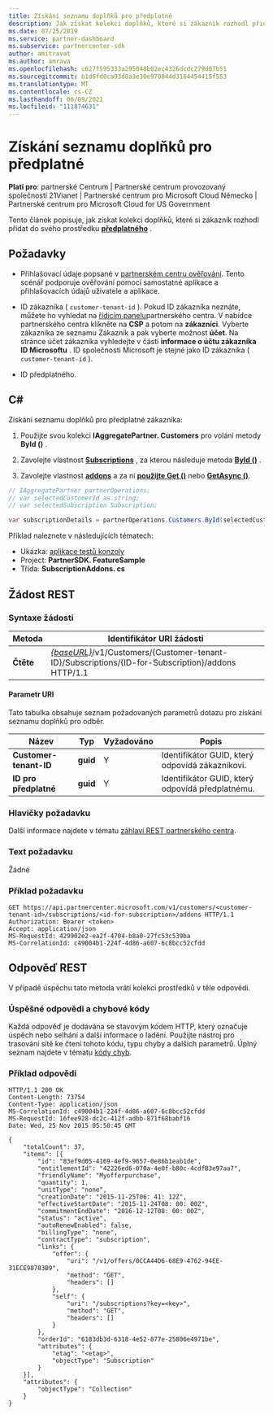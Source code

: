 ```yaml
---
title: Získání seznamu doplňků pro předplatné
description: Jak získat kolekci doplňků, které si zákazník rozhodl přidat do svého předplatného.
ms.date: 07/25/2019
ms.service: partner-dashboard
ms.subservice: partnercenter-sdk
author: amitravat
ms.author: amrava
ms.openlocfilehash: c627f595333a295048b02ec4326dcdc279d07b51
ms.sourcegitcommit: b1d6fd0ca93d8a3e30e970844d3164454415f553
ms.translationtype: MT
ms.contentlocale: cs-CZ
ms.lasthandoff: 06/09/2021
ms.locfileid: "111874631"
---
```

# <a name="get-a-list-of-add-ons-for-a-subscription"></a>Získání seznamu doplňků pro předplatné

**Platí pro**: partnerské Centrum | Partnerské centrum provozovaný společností 21Vianet | Partnerské centrum pro Microsoft Cloud Německo | Partnerské centrum pro Microsoft Cloud for US Government

Tento článek popisuje, jak získat kolekci doplňků, které si zákazník rozhodl přidat do svého prostředku **[předplatného](subscription-resources.md)** .

## <a name="prerequisites"></a>Požadavky

- Přihlašovací údaje popsané v [partnerském centru ověřování](partner-center-authentication.md). Tento scénář podporuje ověřování pomocí samostatné aplikace a přihlašovacích údajů uživatele a aplikace.

- ID zákazníka ( `customer-tenant-id` ). Pokud ID zákazníka neznáte, můžete ho vyhledat na [řídicím panelu](https://partner.microsoft.com/dashboard)partnerského centra. V nabídce partnerského centra klikněte na **CSP** a potom na **zákazníci**. Vyberte zákazníka ze seznamu Zákazník a pak vyberte možnost **účet**. Na stránce účet zákazníka vyhledejte v části **informace o účtu zákazníka** **ID Microsoftu** . ID společnosti Microsoft je stejné jako ID zákazníka ( `customer-tenant-id` ).

- ID předplatného.

## <a name="c"></a>C\#

Získání seznamu doplňků pro předplatné zákazníka:

1. Použijte svou kolekci **IAggregatePartner. Customers** pro volání metody **ById ()** .

2. Zavolejte vlastnost [**Subscriptions**](/dotnet/api/microsoft.store.partnercenter.customers.icustomer.subscriptions) , za kterou následuje metoda [**ById ()**](/dotnet/api/microsoft.store.partnercenter.subscriptions.isubscriptioncollection.byid) .

3. Zavolejte vlastnost [**addons**](/dotnet/api/microsoft.store.partnercenter.subscriptions.isubscription.addons) a za ní [**použijte Get ()**](/dotnet/api/microsoft.store.partnercenter.subscriptions.isubscriptionaddoncollection.get) nebo [**GetAsync ()**](/dotnet/api/microsoft.store.partnercenter.subscriptions.isubscriptionaddoncollection.getasync).

``` csharp
// IAggregatePartner partnerOperations;
// var selectedCustomerId as string;
// var selectedSubscription Subscription;

var subscriptionDetails = partnerOperations.Customers.ById(selectedCustomerId).Subscriptions.ById(selectedSubscription.Id).AddOns.Get();

```

Příklad naleznete v následujících tématech:

- Ukázka: [aplikace testů konzoly](console-test-app.md)
- Project: **PartnerSDK. FeatureSample**
- Třída: **SubscriptionAddons. cs**

## <a name="rest-request"></a>Žádost REST

### <a name="request-syntax"></a>Syntaxe žádosti

| Metoda  | Identifikátor URI žádosti                                                                                                                       |
|---------|-----------------------------------------------------------------------------------------------------------------------------------|
| **Čtěte** | [*{baseURL}*](partner-center-rest-urls.md)/v1/Customers/{Customer-tenant-ID}/Subscriptions/{ID-for-Subscription}/addons HTTP/1.1 |

#### <a name="uri-parameter"></a>Parametr URI

Tato tabulka obsahuje seznam požadovaných parametrů dotazu pro získání seznamu doplňků pro odběr.

| Název                    | Typ     | Vyžadováno | Popis                               |
|-------------------------|----------|----------|-------------------------------------------|
| **Customer-tenant-ID**  | **guid** | Y        | Identifikátor GUID, který odpovídá zákazníkovi.     |
| **ID pro předplatné** | **guid** | Y        | Identifikátor GUID, který odpovídá předplatnému. |

### <a name="request-headers"></a>Hlavičky požadavku

Další informace najdete v tématu [záhlaví REST partnerského centra](headers.md).

### <a name="request-body"></a>Text požadavku

Žádné

### <a name="request-example"></a>Příklad požadavku

```http
GET https://api.partnercenter.microsoft.com/v1/customers/<customer-tenant-id>/subscriptions/<id-for-subscription>/addons HTTP/1.1
Authorization: Bearer <token>
Accept: application/json
MS-RequestId: 429902e2-ea2f-4704-b8a0-27fc53c539ba
MS-CorrelationId: c49004b1-224f-4d86-a607-6c8bcc52cfdd
```

## <a name="rest-response"></a>Odpověď REST

V případě úspěchu tato metoda vrátí kolekci prostředků v těle odpovědi.

### <a name="response-success-and-error-codes"></a>Úspěšné odpovědi a chybové kódy

Každá odpověď je dodávána se stavovým kódem HTTP, který označuje úspěch nebo selhání a další informace o ladění. Použijte nástroj pro trasování sítě ke čtení tohoto kódu, typu chyby a dalších parametrů. Úplný seznam najdete v tématu [kódy chyb](error-codes.md).

### <a name="response-example"></a>Příklad odpovědi

```http
HTTP/1.1 200 OK
Content-Length: 73754
Content-Type: application/json
MS-CorrelationId: c49004b1-224f-4d86-a607-6c8bcc52cfdd
MS-RequestId: 16fee928-dc2c-412f-adbb-871f68babf16
Date: Wed, 25 Nov 2015 05:50:45 GMT

{
    "totalCount": 37,
    "items": [{
        "id": "83ef9d05-4169-4ef9-9657-0e86b1eab1de",
        "entitlementId": "42226ed6-070a-4e0f-b80c-4cdfB3e97aa7",
        "friendlyName": "Myofferpurchase",
        "quantity": 1,
        "unitType": "none",
        "creationDate": "2015-11-25T06: 41: 12Z",
        "effectiveStartDate": "2015-11-24T08: 00: 00Z",
        "commitmentEndDate": "2016-12-12T08: 00: 00Z",
        "status": "active",
        "autoRenewEnabled": false,
        "billingType": "none",
        "contractType": "subscription",
        "links": {
            "offer": {
                "uri": "/v1/offers/0CCA44D6-68E9-4762-94EE-31ECE98783B9",
                "method": "GET",
                "headers": []
            },
            "self": {
                "uri": "/subscriptions?key=<key>",
                "method": "GET",
                "headers": []
            }
        },
        "orderId": "6183db3d-6318-4e52-877e-25806e4971be",
        "attributes": {
            "etag": "<etag>",
            "objectType": "Subscription"
        }
    }],
    "attributes": {
        "objectType": "Collection"
    }
}
```
